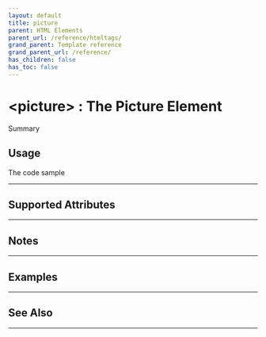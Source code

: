 ```yaml
---
layout: default
title: picture
parent: HTML Elements
parent_url: /reference/htmltags/
grand_parent: Template reference
grand_parent_url: /reference/
has_children: false
has_toc: false
---
```


# &lt;picture&gt; : The Picture Element

Summary

## Usage

 The code sample

---

## Supported Attributes


---

## Notes


---

## Examples


---


## See Also


---

